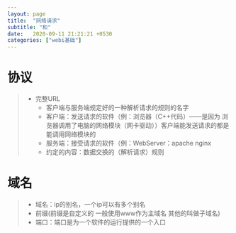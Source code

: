 ```yaml
---
layout: page
title:  "网络请求"
subtitle: "和"
date:   2020-09-11 21:21:21 +0530
categories: ["webi基础"]
---
```


# 协议
>- 完整URL
>   - 客户端与服务端规定好的一种解析请求的规则的名字
>   - 客户端：发送请求的软件（例：浏览器（C++代码）——是因为 浏览器调用了电脑的网络模块（网卡驱动））客户端能发送请求的都是能调用网络模块的
>   - 服务端：接受请求的软件（例：WebServer：apache nginx 
>   - 约定的内容：数据交换的（解析请求）规则
# 域名
>  - 域名：ip的别名，一个ip可以有多个别名
>  - 前缀(前缀是自定义的 一般使用www作为主域名 其他的叫做子域名)
>  - 端口：端口是为一个软件的运行提供的一个入口



    